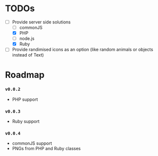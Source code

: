 # TODOs
- [ ] Provide server side solutions
  - [ ] commonJS
  - [X] PHP
  - [ ] node.js
  - [X] Ruby
- [ ] Provide randimised icons as an option (like random animals or objects instead of Text)

# Roadmap
### `v0.0.2`
- PHP support
### `v0.0.3`
- Ruby support
### `v0.0.4`
- commonJS support
- PNGs from PHP and Ruby classes
